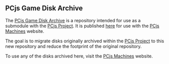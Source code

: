 ## PCjs Game Disk Archive

The [PCjs Game Disk Archive](https://github.com/jeffpar/pcjs-game-disks) is a repository intended for use as a submodule with
the [PCjs Project](https://github.com/jeffpar/pcjs).  It is published [here](https://game-disks.pcjs.org) for
use with the [PCjs Machines](https://www.pcjs.org/) website.

The goal is to migrate disks originally archived within the [PCjs Project](https://github.com/jeffpar/pcjs) to this
new repository and reduce the footprint of the original repository.

To use any of the disks archived here, visit the [PCjs Machines](https://www.pcjs.org/) website.
